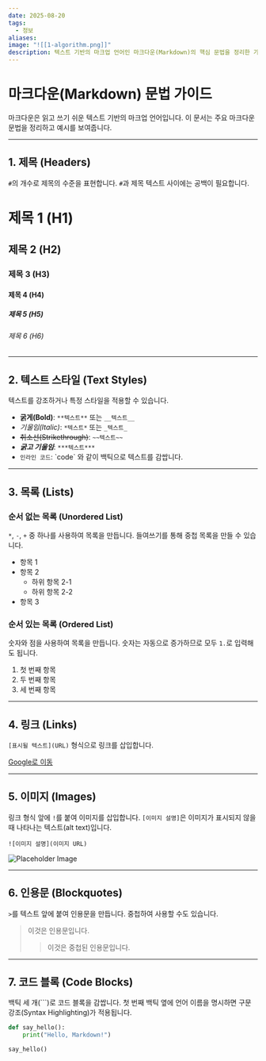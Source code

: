 ```yaml
---
date: 2025-08-20
tags:
  - 정보
aliases:
image: "![[1-algorithm.png]]"
description: 텍스트 기반의 마크업 언어인 마크다운(Markdown)의 핵심 문법을 정리한 가이드입니다. 제목, 텍스트 스타일, 목록, 링크, 이미지, 코드 블록 등 자주 사용하는 문법을 예제와 함께 설명하여 누구나 쉽게 배우고 활용할 수 있도록 돕습니다.
---
```

# 마크다운(Markdown) 문법 가이드

마크다운은 읽고 쓰기 쉬운 텍스트 기반의 마크업 언어입니다. 이 문서는 주요 마크다운 문법을 정리하고 예시를 보여줍니다.

---

## 1. 제목 (Headers)

`#`의 개수로 제목의 수준을 표현합니다. `#`과 제목 텍스트 사이에는 공백이 필요합니다.

# 제목 1 (H1)
## 제목 2 (H2)
### 제목 3 (H3)
#### 제목 4 (H4)
##### 제목 5 (H5)
###### 제목 6 (H6)

---

## 2. 텍스트 스타일 (Text Styles)

텍스트를 강조하거나 특정 스타일을 적용할 수 있습니다.

- **굵게(Bold)**: `**텍스트**` 또는 `__텍스트__`
- *기울임(Italic)*: `*텍스트*` 또는 `_텍스트_`
- ~~취소선(Strikethrough)~~: `~~텍스트~~`
- ***굵고 기울임***: `***텍스트***`
- `인라인 코드`: \`code\` 와 같이 백틱으로 텍스트를 감쌉니다.

---

## 3. 목록 (Lists)

### 순서 없는 목록 (Unordered List)

`*`, `-`, `+` 중 하나를 사용하여 목록을 만듭니다. 들여쓰기를 통해 중첩 목록을 만들 수 있습니다.

- 항목 1
- 항목 2
  - 하위 항목 2-1
  - 하위 항목 2-2
- 항목 3

### 순서 있는 목록 (Ordered List)

숫자와 점을 사용하여 목록을 만듭니다. 숫자는 자동으로 증가하므로 모두 `1.`로 입력해도 됩니다.

1. 첫 번째 항목
2. 두 번째 항목
3. 세 번째 항목

---

## 4. 링크 (Links)

`[표시될 텍스트](URL)` 형식으로 링크를 삽입합니다.

[Google로 이동](https://www.google.com)

---

## 5. 이미지 (Images)

링크 형식 앞에 `!`를 붙여 이미지를 삽입합니다. `[이미지 설명]`은 이미지가 표시되지 않을 때 나타나는 텍스트(alt text)입니다.

`![이미지 설명](이미지 URL)`

![Placeholder Image](https://via.placeholder.com/200x100)

---

## 6. 인용문 (Blockquotes)

`>`를 텍스트 앞에 붙여 인용문을 만듭니다. 중첩하여 사용할 수도 있습니다.

> 이것은 인용문입니다.
> > 이것은 중첩된 인용문입니다.

---

## 7. 코드 블록 (Code Blocks)

백틱 세 개(\`\`\`)로 코드 블록을 감쌉니다. 첫 번째 백틱 옆에 언어 이름을 명시하면 구문 강조(Syntax Highlighting)가 적용됩니다.

```python
def say_hello():
    print("Hello, Markdown!")

say_hello()